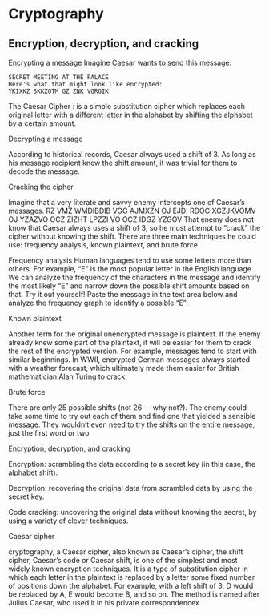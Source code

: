 # Cryptography

## Encryption, decryption, and cracking

Encrypting a message Imagine Caesar wants to send this message:
```
SECRET MEETING AT THE PALACE
Here's what that might look like encrypted:
YKIXKZ SKKZOTM GZ ZNK VGRGIK
```

The Caesar Cipher : is a simple substitution cipher which replaces each original letter with a different letter in the alphabet by shifting the alphabet by a certain amount.

Decrypting a message

According to historical records, Caesar always used a shift of 3. As long as his message recipient knew the shift amount, it was trivial for them to decode the message.

Cracking the cipher

Imagine that a very literate and savvy enemy intercepts one of Caesar’s messages. RZ VMZ WMDIBDIB VGG AJMXZN OJ EJDI RDOC XGZJKVOMV OJ YZAZVO OCZ ZIZHT LPZZI VO OCZ IDGZ YZGOV That enemy does not know that Caesar always uses a shift of 3, so he must attempt to “crack” the cipher without knowing the shift. There are three main techniques he could use: frequency analysis, known plaintext, and brute force.

Frequency analysis Human languages tend to use some letters more than others. For example, “E” is the most popular letter in the English language. We can analyze the frequency of the characters in the message and identify the most likely “E” and narrow down the possible shift amounts based on that. Try it out yourself! Paste the message in the text area below and analyze the frequency graph to identify a possible “E”:

Known plaintext

Another term for the original unencrypted message is plaintext. If the enemy already knew some part of the plaintext, it will be easier for them to crack the rest of the encrypted version. For example, messages tend to start with similar beginnings. In WWII, encrypted German messages always started with a weather forecast, which ultimately made them easier for British mathematician Alan Turing to crack.

Brute force

There are only 25 possible shifts (not 26 — why not?). The enemy could take some time to try out each of them and find one that yielded a sensible message. They wouldn’t even need to try the shifts on the entire message, just the first word or two

Encryption, decryption, and cracking

Encryption: scrambling the data according to a secret key (in this case, the alphabet shift).

Decryption: recovering the original data from scrambled data by using the secret key.

Code cracking: uncovering the original data without knowing the secret, by using a variety of clever techniques.

Caesar cipher

cryptography, a Caesar cipher, also known as Caesar’s cipher, the shift cipher, Caesar’s code or Caesar shift, is one of the simplest and most widely known encryption techniques. It is a type of substitution cipher in which each letter in the plaintext is replaced by a letter some fixed number of positions down the alphabet. For example, with a left shift of 3, D would be replaced by A, E would become B, and so on. The method is named after Julius Caesar, who used it in his private correspondencex